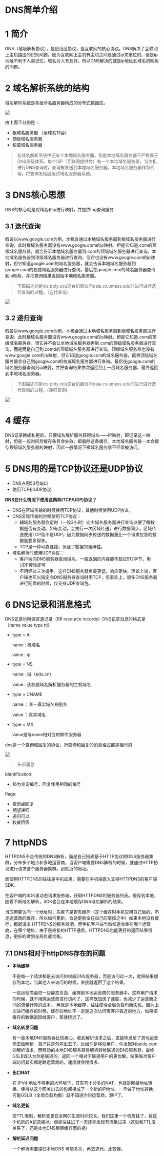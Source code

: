 # DNS简单介绍

# 1 简介

DNS（地址解析协议），是应用层协议，是互联网的核心协议。DNS解决了互联网上主机路由的识别问题。因为互联网上主机有主机之间是通过ip来定位的。但是ip地址不利于人类记忆，域名对人有友好。所以DNS解决的就是ip地址到域名的映射的问题。

# 2 域名解析系统的结构

域名解析系统是多层命名服务器构成的分布式数据库。


![](./dns_struct.jpg)

由上而下分别是：

* 根域名服务器 （全球共13台）
* 顶级域名服务器
* 权威域名服务器

> 在域名解析系统中还有个本地域名服务器，但是本地域名服务器不严格属于DNS层级体系。每个ISP（互联网提供商）有一个本地域名服务器，当主机进行DNS查询时，查询被发送到本地域名服务器。本地域名服务器作为代理，将查询发给层级试域名服务器系统。

# 3 DNS核心思想

DNS的核心就是对域名和ip进行映射，并提供ing查询服务

## 3.1 迭代查询

假设以www.google.com为例，本机会通过本地域名服务器到根域名服务器进行查询，此时根域名服务器没有www.google.com的ip映射。但是它知道.com的顶级域名服务器，就会告诉本地域名服务器到.com的顶级域名服务器进行查询。本地域名服务器到顶级域名服务器进行查询，但它也没有www.google.com的ip映射，但它知道google.com的域名服务器，就会告诉本地域名服务器到google.com的权威域名服务器进行查询。最后在google.com的域名服务器查询到ip映射，并把查询结果返回给本地域名服务器。

> 下图描述的是cis.poly.edu这台机器访问qaia.cs.umass.edu时进行进行迭代查询的过程。（迭代查询）

![](iteration.jpg)

## 3.2 递归查询

假设以www.google.com为例，本机会通过本地域名服务器到根域名服务器进行查询，此时根域名服务器没有www.google.com的ip映射。但是它知道.com的顶级域名服务器，但它并不会让本地域名服务器再到.com的顶级域名服务器进行查询，而是而是自己到.comd的顶级域名服务器进行查询。顶级域名服务器也没有www.google.com的ip映射，但它知道google.com的域名服务器，同样顶级域名服务器会自己到google.com的权威域名服务器进行查询。最后在google.com的域名服务器查询到ip映射，并把查询结果依次返回到上一层域名服务器，最终返回到本地域名服务器。

> 下图描述的是cis.poly.edu这台机器访问qaia.cs.umass.edu时进行进行迭代查询的过程。(递归查询)

![](recursive.jpg)

# 4 缓存

DNS记录换成和更新。只要域名解析服务获得域名——IP映射，即记录这一映射，但是一段时间后缓存条目会失效，即删除这条缓存。本地域名服务器一本会缓存顶级域名服务器的映射，因此一般情况下根域名服务器不经常被访问。

# 5 DNS用的是TCP协议还是UDP协议

- DNS占用53号端口
- 使用TCP和UDP协议

**DNS在什么情况下使用这两种(TCP/UDP)协议？**

- DNS在区域传输的时候使用TCP协议，其他时候使用UDP协议。
- DNS区域传输的时候使用TCP协议：
  - 辅域名服务器会定时（一般3小时）向主域名服务器进行查询以便了解数据是否有变动。如有变动，会执行一次区域传送，进行数据同步。区域传送使用TCP而不是UDP，因为数据同步传送的数据量比一个请求应答的数据量要多得多。
  - TCP是一种可靠连接，保证了数据的准确性。
- 域名解析时使用UDP协议：
  - 客户端向DNS服务器查询域名，一般返回的内容都不超过512字节，用UDP传输即可
  - 不用经过三次握手，这样DNS服务器负载更低，响应更快。理论上说，客户端也可以指定向DNS服务器查询时用TCP，但事实上，很多DNS服务器进行配置的时候，仅支持UDP查询包。

# 6 DNS记录和消息格式

DNS记录也叫做资源记录（RR resource records）DNS记录消息的格式是（name	value	type	ttl）

* type = A:

  name : 机域名

  value : ip

* type = NS

  name : 域（edu.cn）

  value : 该权威域名解析服务器的主机域名

* type = CNAME

  name ：某一真实域名的别名

  value ：真实域名

* type = MX

  value是与name相对应的邮件服务器

dns是一个查询和回复的协议，所查询和回复的消息格式都是相同的

![](messag_struct.jpg)

> 头部消息

identification:

* 16为查询编号，回复使用相同的编号

flags:

* 查询或回复
* 期望递归
* 递归可以
* 权威回答

# 7 httpNDS

HTTPDNS不走传统的DNS解析，而是自己搭建基于HTTP协议的DNS服务器集群，分布多个地点和多地运营商，当客户端需要DNS解析的时候，就通过HTTP协议进行请求这个服务器集群。到就近的地址。

而使用HTTPDNS的往往是手机应用，需要在手机端嵌入支持HTTPDNS的客户端SDK。

在客户端的SDK里动态请求服务端，获取HTTPDNS的服务器列表。缓存到本地，随着不断域名解析，SDK也会在本地缓存DNS域名解析的结果。

当应用要访问一个地址时，先看下是否有缓存（这个缓存时手机应用自己做的，不走运营商的缓存，所以如何更新，合适更新全在自己的掌控之中）如果本地没有缓存，那就请求 HTTPDNS的服务器吧。而手机客户端当然知道收集在哪个运营商，在哪个地址，由于是直接的HTTP通信，HTTPDNS也能更好的返回结果信息，更好的做到全局负载均衡。

## 7.1 DNS相对于httpDNS存在的问题

- **本地缓存**

  不是每一个请求都是去访问的权威DNS服务器，而是访问过一次，就把结果缓存到本地，当其他人来访问的时候，直接就返回了这个结果。
  
  一些运营商会把一些静态页面，缓存到本地运营商的服务器中，这样用户请求的时候，就不用跨运营商进行访问了，这样既加快了速度，也减少了运营商之间的流量计算的成本。
   再就是本地缓存，往往使得全局负载均衡失败。因为上次进行缓存的时候，缓存的地址不一定是这次访问离客户最近的地方，如果把缓存的数据返回给客户，那就绕远了。

- **域名转发问题**
  
  有一些本地DNS服务器比较黑心，收到解析请求之后，直接转发给了其他运营商去做解析，自己只是外包出去了。比如你是移动用户，你发起对baidu.com 的解析请求，而移动的本地DNS服务器将解析转给联通的DNS服务器，最终GSLB误认为你是联通的，返回一个相对于联通用户的更优解。结果每次客户端访问其实都是跨运营商的，速度就会慢很多。

- **出口NAT**

  在 IPV4 地址不够用的大环境下，其实有十分多的NAT，也就是网络地址转换。使得从这个网关出去的包都换成了一个新的IP地址。一旦做了地址转换，可能GSLB（全局负载均衡）就不知道你的运营商，源IP了。

- **域名更新**
 
  受TTL限制，解析变更在全网的生效时间较长。我们这里一个机房挂了，将这个机房的A记录摘掉。但是往往过了一天还能发现有流量过来（这就和TTL没关系了，还是本地DNS层层缓存惹的祸）

- **解析延迟问题**
 
  一个解析需要递归本地DNS 可能多次，再去迭代。比较慢。

